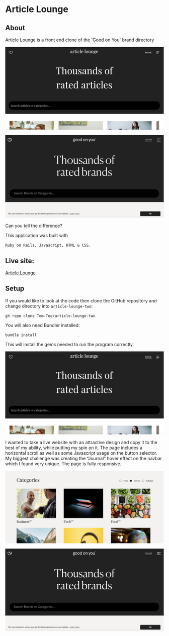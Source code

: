 
# Article Lounge

## About

Article Lounge is a front end clone of the 'Good on You' brand directory

![UI - Home](docs/article.png)

![UI - Home](docs/good.png)

Can you tell the difference?

This application was built with
```
Ruby on Rails, Javascript, HTML & CSS.
```
## Live site:

[Article Lounge](https://new-article-lounge.herokuapp.com/)

## Setup

If you would like to look at the code then clone the GitHub repository and change directory into `article-lounge-two`:
```
gh repo clone Tom-Tee/article-lounge-two
```

You will also need Bundler installed:
```
bundle install
```
This will install the gems needed to run the program correctly.

![UI - Home](docs/article.png)

I wanted to take a live website with an attractive design and copy it to the best of my ability, while putting my spin on it. The page includes a horizontal scroll as well as some Javascript usage on the button selector. My biggest challenge was creating the “Journal” hover effect on the navbar which I found very unique. The page is fully responsive.

![UI - Home](docs/cards.png)

![UI - Home](docs/good.png)



